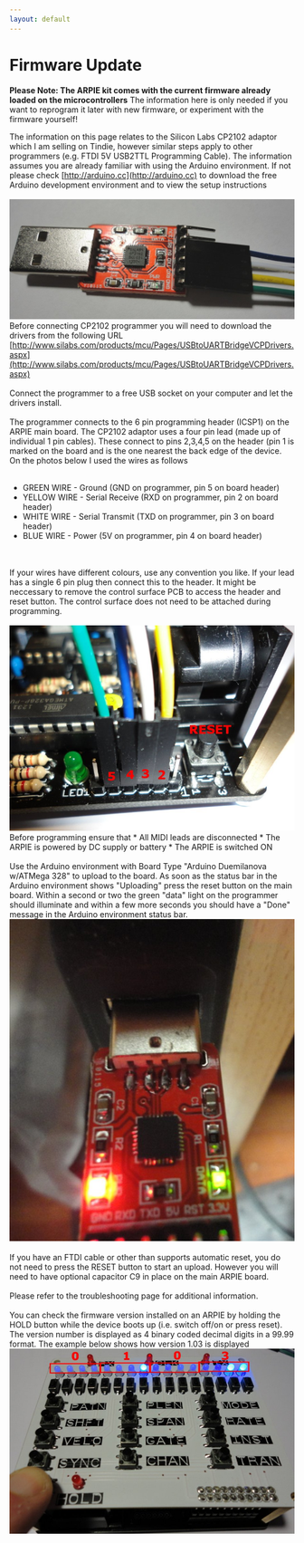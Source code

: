 ```yaml
---
layout: default
---
```


# Firmware Update

**Please Note: The ARPIE kit comes with the current firmware already loaded on the microcontrollers** The information here is only needed if you want to reprogram it later with new firmware, or experiment with the firmware yourself!

The information on this page relates to the Silicon Labs CP2102 adaptor which I am selling on Tindie, however similar steps apply to other programmers (e.g. FTDI 5V USB2TTL Programming Cable). The information assumes you are already familiar with using the Arduino environment. If not please check [http://arduino.cc](http://arduino.cc) to download the free Arduino development environment and to view the setup instructions<br>
<br>
<img src="img/prog1.JPG">
<br>
Before connecting CP2102 programmer you will need to download the drivers from the following URL
[http://www.silabs.com/products/mcu/Pages/USBtoUARTBridgeVCPDrivers.aspx](http://www.silabs.com/products/mcu/Pages/USBtoUARTBridgeVCPDrivers.aspx)<br>
<br>
Connect the programmer to a free USB socket on your computer and let the drivers install.<br>
<br>
The programmer connects to the 6 pin programming header (ICSP1) on the ARPIE main board. The CP2102 adaptor 
uses a four pin lead (made up of individual 1 pin cables). These connect to pins 2,3,4,5 on the  header (pin 1 is marked on the board and is the one nearest the back edge of the device. On the photos below I used the wires  as follows<br>
<br>
* GREEN WIRE - Ground (GND on programmer, pin 5 on board header)
* YELLOW WIRE - Serial Receive (RXD on programmer, pin 2 on board header)
* WHITE WIRE - Serial Transmit (TXD on programmer, pin 3 on board header)
* BLUE WIRE - Power (5V on programmer, pin 4 on board header)
<br>
<br>
If your wires have different colours, use any convention you like. If your lead has a single 6 pin plug then connect this to the header. It might be neccessary to remove the control surface PCB to access the header and reset button. The control surface does not need to be attached during programming.<br>
<br>
<img src="img/prog2.JPG">
<br>
Before programming ensure that
* All MIDI leads are disconnected
* The ARPIE is powered by DC supply or battery
* The ARPIE is switched ON
<br>
<br>
Use the Arduino environment with Board Type "Arduino Duemilanova w/ATMega 328" to upload to the board. As soon as the status bar in the Arduino environment shows "Uploading" press the reset button on the main  board. Within a second or two the green "data" light on the programmer should illuminate and within a few more seconds you should have a "Done" message in the Arduino environment status bar.<br>
<img src="img/prog3.JPG">
<br>
<br>
If you have an FTDI cable or other than supports automatic reset, you do not need to press the RESET button to start an upload. However you will need to have optional capacitor C9 in place on the main ARPIE board.
<br>
<br>
Please refer to the troubleshooting page for additional information.
<br>
<br>
You can check the firmware version installed on an ARPIE by holding the HOLD button while the device boots up (i.e. switch off/on or press reset). The version number is displayed as 4 binary coded decimal digits in a 99.99 format. The example below shows how version 1.03 is displayed<br>
<img src="img/prog4.JPG">